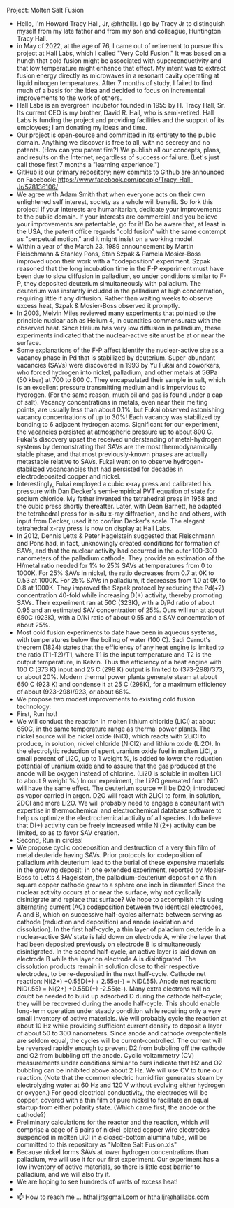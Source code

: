 Project: Molten Salt Fusion
- Hello, I'm Howard Tracy Hall, Jr, @hthalljr. I go by Tracy Jr to distinguish myself from my late father and from my son and colleague, Huntington Tracy Hall.
- in May of 2022, at the age of 76, I came out of retirement to pursue this project at Hall Labs, which I called "Very Cold Fusion." It was based on a hunch that cold fusion might be associated with superconductivity and that low temperature might enhance that effect. My intent was to extract fusion energy directly as microwaves in a resonant cavity operating at liquid nitrogen temperatures. After 7 months of study, I failed to find much of a basis for the idea and decided to focus on incremental improvements to the work of others. 
- Hall Labs is an evergreen incubator founded in 1955 by H. Tracy Hall, Sr. Its current CEO is my brother, David R. Hall, who is semi-retired. Hall Labs is funding the project and providing facilities and the support of its employees; I am donating my ideas and time.
- Our project is open-source and committed in its entirety to the public domain. Anything we discover is free to all, with no secrecy and no patents. (How can you patent fire?) We publish all our concepts, plans, and results on the Internet, regardless of success or failure. (Let's just call those first 7 months a "learning experience.") 
- GitHub is our primary repository; new commits to Github are announced on Facebook: https://www.facebook.com/people/Tracy-Hall-Jr/578136106/
- We agree with Adam Smith that when everyone acts on their own enlightened self interest, society as a whole will benefit. So fork this project! If your interests are humanitarian, dedicate your improvements to the public domain. If your interests are commercial and you believe your improvements are patentable, go for it! Do be aware that, at least in the USA, the patent office regards "cold fusion" with the same contempt as "perpetual motion," and it might insist on a working model.
- Within a year of the March 23, 1989 announcement by Martin Fleischmann & Stanley Pons, Stan Szpak & Pamela Mosier-Boss improved upon their work with a "codeposition" experiment. Szpak reasoned that the long incubation time in the F-P experiment must have been due to slow diffusion in palladium, so under conditions similar to F-P, they deposited deuterium simultaneously with palladium. The deuterium was instantly included in the palladium at high concentration, requiring little if any diffusion. Rather than waiting weeks to observe excess heat, Szpak & Mosier-Boss observed it promptly.
- In 2003, Melvin Miles reviewed many experiments that pointed to the principle nuclear ash as Helium 4, in quantities commensurate with the observed heat. Since Helium has very low diffusion in palladium, these experiments indicated that the nuclear-active site must be at or near the surface.
- Some explanations of the F-P affect identify the nuclear-active site as a vacancy phase in Pd that is stabilized by deuterium. Super-abundant vacancies (SAVs) were discovered in 1993 by Yu Fukai and coworkers, who forced hydrogen into nickel, palladium, and other metals at 5GPa (50 kbar) at 700 to 800 C. They encapsulated their sample in salt, which is an excellent pressure transmitting medium and is impervious to hydrogen. (For the same reason, much oil and gas is found under a cap of salt). Vacancy concentrations in metals, even near their melting points, are usually less than about 0.1%, but Fukai observed astonishing vacancy concentrations of up to 30%! Each vacancy was stabilized by bonding to 6 adjacent hydrogen atoms. Significant for our experiment, the vacancies persisted at atmospheric pressure up to about 800 C. Fukai's discovery upset the received understanding of metal-hydrogen systems by demonstrating that SAVs are the most thermodynamically stable phase, and that most previously-known phases are actually metastable relative to SAVs. Fukai went on to observe hydrogen-stabilized vacancancies that had persisted for decades in electrodeposited copper and nickel.
- Interestingly, Fukai employed a cubic x-ray press and calibrated his pressure with Dan Decker's semi-empirical PVT equation of state for sodium chloride. My father invented the tetrahedral press in 1958 and the cubic press shortly thereafter. Later, with Dean Barnett, he adapted the tetrahedral press for in-situ x-ray diffraction, and he and others, with input from Decker, used it to confirm Decker's scale. The elegant tetrahedral x-ray press is now on display at Hall Labs.
- In 2012, Dennis Letts & Peter Hagelstein suggested that Fleischmann and Pons had, in fact, unknowingly created conditions for formation of SAVs, and that the nuclear activity had occurred in the outer 100-300 nanometers of the palladium cathode. They provide an estimation of the H/metal ratio needed for 1% to 25% SAVs at temperatures from 0 to 1000K. For 25% SAVs in nickel, the ratio decreases from 0.7 at 0K to 0.53 at 1000K. For 25% SAVs in palladium, it decreases from 1.0 at 0K to 0.8 at 1000K. They improved the Szpak protocol by reducing the Pd(+2) concentration 40-fold while increasing D(+) activity, thereby promoting SAVs. Their experiment ran at 50C (323K), with a D/Pd ratio of about 0.95 and an estimated SAV concentration of 25%. Ours will run at about 650C (923K), with a D/Ni ratio of about 0.55 and a SAV concentration of about 25%.
- Most cold fusion experiments to date have been in aqueous systems, with temperatures below the boiling of water (100 C). Sadi Carnot's theorem (1824) states that the efficiency of any heat engine is limited to the ratio (T1-T2)/T1, where T1 is the input temperature and T2 is the output temperature, in Kelvin. Thus the efficiency of a heat engine with 100 C (373 K) input and 25 C (298 K) output is limited to (373-298)/373, or about 20%. Modern thermal power plants generate steam at about 650 C (923 K) and condense it at 25 C (298K), for a maximum efficiency of about (923-298)/923, or about 68%.
- We propose two modest improvements to existing cold fusion technology:
- First, Run hot!
- We will conduct the reaction in molten lithium chloride (LiCl) at about 650C, in the same temperature range as thermal power plants. The nickel source will be nickel oxide (NiO), which reacts with 2LiCl to produce, in solution, nickel chloride (NiCl2) and lithium oxide (Li2O). In the electrolytic reduction of spent uranium oxide fuel in molten LiCl, a small percent of Li2O, up to 1 weight %, is added to lower the reduction potential of uranium oxide and to assure that the gas produced at the anode will be oxygen instead of chlorine. (Li20 is soluble in molten LiCl to about 9 weight %.) In our experiment, the Li2O generated from NiO will have the same effect. The deuterium source will be D2O, introduced as vapor carried in argon. D2O will react with 2LiCl to form, in solution, 2DCl and more Li2O. We will probably need to engage a consultant with expertise in thermochemical and electrochemical database software to help us optimize the electrochemical activity of all species. I do believe that D(+) activity can be freely increased while Ni(2+) activity can be limited, so as to favor SAV creation. 
- Second, Run in circles!
- We propose cyclic codeposition and destruction of a very thin film of metal deuteride having SAVs. Prior protocols for codeposition of palladium with deuterium lead to the burial of these expensive materials in the growing deposit: in one extended experiment, reported by Mosier-Boss to Letts & Hagelstein, the palladium-deuterium deposit on a thin square copper cathode grew to a sphere one inch in diameter! Since the nuclear activity occurs at or near the surface, why not cyclically disintigrate and replace that surface? We hope to accomplish this using alternating current (AC) codeposition between two identical electrodes, A and B, which on successive half-cycles alternate between serving as cathode (reduction and deposition) and anode (oxidation and dissolution). In the first half-cycle, a thin layer of paladium deuteride in a nuclear-active SAV state is laid down on electrode A, while the layer that had been deposited previously on electrode B is simultaneously disintigrated. In the second half-cycle, an active layer is laid down on electrode B while the layer on electrode A is disintigrated. The dissolution products remain in solution close to their respective electrodes, to be re-deposited  in the next half-cycle. Cathode net reaction: Ni(2+) +0.55D(+) + 2.55e(-) =  NiD(.55). Anode net reaction: NiD(.55)  = Ni(2+) +0.55D(+) -2.55(e-). Many extra electrons will no doubt be needed to build up adsorbed D during the cathode half-cycle; they will be recovered during the anode half-cycle. This should enable long-term operation under steady condition while requiring only a very small inventory of active materials. We will probably cycle the reaction at about 10 Hz while providing sufficient current density to deposit a layer of about 50 to 300 nanometers. Since anode and cathode overpotentials are seldom equal, the cycles will be current-controlled. The current  will be reversed rapidly enough to prevent D2 from bubbling off the cathode and O2 from bubbling off the anode. Cyclic  voltammetry (CV) measurements under conditions similar to ours indicate that H2 and O2 bubbling can be inhibited above about 2 Hz. We will use CV to tune our reaction. (Note that the common electric humidifier generates steam by electrolyzing water at 60 Hz and 120 V without evolving either hydrogen or oxygen.) For good electrical conductivity, the electrodes will be copper, covered with a thin film of pure nickel to facilitate an equal startup from either polarity state. (Which came first, the anode or the cathode?)
- Preliminary calculations for the reactor and the reaction, which will comprise a cage of 6 pairs of nickel-plated copper wire electrodes suspended in molten LiCl in a closed-bottom alumina tube, will be committed to this repository as "Molten Salt Fusion.xls"
- Because nickel forms SAVs at lower hydrogen concentrations than palladium, we will use it for our first experiment. Our experiment has a low inventory of active materials, so there is little cost barrier to palladium, and we will also try it.
- We are hoping to see hundreds of watts of excess heat!
-  
- 📫 How to reach me ... hthalljr@gmail.com or hthalljr@halllabs.com

<!---
hthalljr/hthalljr is a ✨ special ✨ repository because its `README.md` (this file) appears on your GitHub profile.
You can click the Preview link to take a look at your changes.
--->

